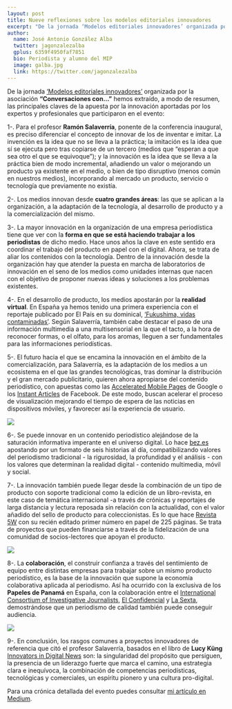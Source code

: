 ```yaml
---
layout: post
title: Nueve reflexiones sobre los modelos editoriales innovadores
excerpt: "De la jornada ‘Modelos editoriales innovadores’ organizada por la asociación “Conversaciones con…” hemos extraído, a modo de resumen, las principales claves de la apuesta por la innovación aportadas por los expertos y profesionales que participaron en el evento."
author:
  name: José Antonio González Alba
  twitter: jagonzalezalba
  gplus: 6359f4950faf7851 
  bio: Periodista y alumno del MIP
  image: galba.jpg
  link: https://twitter.com/jagonzalezalba
---
```

De la jornada [‘Modelos editoriales innovadores’](http://conversacionescon.es/innovacion-al-servicio-de-esencia/) organizada por la asociación **“Conversaciones con…”** hemos extraído, a modo de resumen, las principales claves de la apuesta por la innovación aportadas por los expertos y profesionales que participaron en el evento:

1-. Para el profesor **Ramón Salaverría**, ponente de la conferencia inaugural, es preciso diferenciar el concepto de innovar de los de inventar e imitar. La invención es la idea que no se lleva a la práctica; la imitación es la idea que sí se ejecuta pero tras copiarse de un tercero (medios que “esperan a que sea otro el que se equivoque”); y la innovación es la idea que se lleva a la práctica bien de modo incremental, añadiendo un valor o mejorando un producto ya existente en el medio, o bien de tipo disruptivo (menos común en nuestros medios), incorporando al mercado un producto, servicio o tecnología que previamente no existía.

2-.  Los medios innovan desde **cuatro grandes áreas**: las que se aplican a la organización, a la adaptación de la tecnología, al desarrollo de producto y a la comercialización del mismo.

3-. La mayor innovación en la organización de una empresa periodística tiene que ver con la **forma en que se está haciendo trabajar a los periodistas** de dicho medio. Hace unos años la clave en este sentido era coordinar el trabajo del producto en papel con el digital. Ahora, se trata de aliar los contenidos con la tecnología. Dentro de la innovación desde la organización hay que atender la puesta en marcha de laboratorios de innovación en el seno de los medios como unidades internas que nacen con el objetivo de proponer nuevas ideas y soluciones a los problemas existentes.

4-. En el desarrollo de producto, los medios apostarán por la **realidad virtual**. En España ya hemos tenido una primera experiencia con el reportaje publicado por El País en su dominical, [‘Fukushima, vidas contaminadas’](http://elpaissemanal.elpais.com/documentos/fukushima-vidas-contaminadas/). Según Salaverría, también cabe destacar el paso de una información multimedia a una multisensorial en la que el tacto, a la hora de reconocer formas, o el olfato, para los aromas, lleguen a ser fundamentales para las informaciones periodísticas.

5-. El futuro hacia el que se encamina la innovación en el ámbito de la comercialización, para Salaverría, es la adaptación de los medios a un ecosistema en el que las grandes tecnológicas, tras dominar la distribución y el gran mercado publicitario, quieren ahora apropiarse del contenido periodístico, con apuestas como las [Accelerated Mobile Pages](https://www.ampproject.org/)  de Google o los [Instant Articles](https://instantarticles.fb.com/) de Facebook. De este modo, buscan acelerar el proceso de visualización mejorando el tiempo de espera de las noticias en dispositivos móviles, y favorecer así la experiencia de usuario.

![](https://dl.dropboxusercontent.com/u/3578704/shots/galba0.jpg)

6-. Se puede innovar en un contenido periodístico alejándose de la saturación informativa imperante en el universo digital. Lo hace [bez.es](http://www.bez.es/) apostando por un formato de seis historias al día, compatibilizando valores del periodismo tradicional - la rigurosidad, la profundidad y el análisis - con los valores que determinan la realidad digital - contenido multimedia, móvil y social.

7-. La innovación también puede llegar desde la combinación de un tipo de producto con soporte tradicional como la edición de un libro-revista, en este caso de temática internacional -a través de crónicas y reportajes de larga distancia y lectura reposada sin relación con la actualidad, con el valor añadido del sello de producto para coleccionistas. Es lo que hace [Revista 5W](http://www.revista5w.com/) con su recién editado primer número en papel de 225 páginas. Se trata de proyectos que pueden financiarse a través de la fidelización de una comunidad  de socios-lectores que apoyan el producto. 

![](https://dl.dropboxusercontent.com/u/3578704/shots/galba.jpg)

8-. La **colaboración**, el construir confianza a través del sentimiento de equipo entre distintas empresas para trabajar sobre un mismo producto periodístico, es la base de la innovación que supone la economía colaborativa aplicada al periodismo. Así ha ocurrido con la exclusiva de los **Papeles de Panamá** en España, con la colaboración entre el [International Consortium of Investigative Journalists](https://www.icij.org), [El Confidencial](http://www.elconfidencial.com/economia/papeles-panama/) y [La Sexta](http://www.lasexta.com/noticias/papeles-panama/), demostrándose que un periodismo de calidad también puede conseguir audiencia.

![](https://dl.dropboxusercontent.com/u/3578704/shots/galba2.jpg)

9-. En conclusión, los rasgos comunes a proyectos innovadores de referencia que citó el profesor Salaverría, basados en el libro de **Lucy Küng** [Innovators in Digital News](http://www.lucykung.com/latest-news/new-book-innovators-in-digital-news-published-23rd-july-2015/) son: la singularidad del propósito que persiguen, la presencia de un liderazgo fuerte que marca el camino, una estrategia clara e inequívoca, la combinación de competencias periodísticas, tecnológicas y comerciales, un espíritu pionero y una cultura pro-digital.

Para una crónica detallada del evento puedes consultar [mi artículo en Medium](https://medium.com/@jagonzalezalba/modelos-editoriales-innovadores-e24b49543398#.ygojupodo).